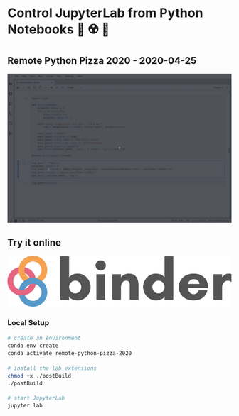 # Control JupyterLab from Python Notebooks 🧪 ☢️ 🐍

## Remote Python Pizza 2020 - 2020-04-25

![screencast](./img/screencast.gif)


## Try it online

[![Binder](./img/binder-logo.png)](https://mybinder.org/v2/gh/jtpio/remote-python-pizza-2020/master?urlpath=lab%2Ftree%2Fpresentation.ipynb)

### Local Setup

```bash
# create an environment
conda env create
conda activate remote-python-pizza-2020

# install the lab extensions
chmod +x ./postBuild
./postBuild

# start JupyterLab
jupyter lab
```